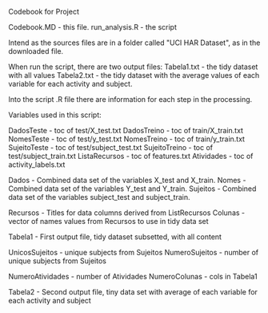Codebook for Project

Codebook.MD - this file.
run_analysis.R - the script

Intend as the sources files are in a folder called "UCI HAR Dataset", as in the downloaded file.

When run the script, there are two output files:
Tabela1.txt - the tidy dataset with all values
Tabela2.txt - the tidy dataset with the average values of each variable for each activity and subject.

Into the script .R file there are information for each step in the processing.


Variables used in this script:

DadosTeste - toc of test/X_test.txt
DadosTreino - toc of train/X_train.txt
NomesTeste - toc of test/y_test.txt
NomesTreino - toc of train/y_train.txt
SujeitoTeste - toc of test/subject_test.txt
SujeitoTreino - toc of test/subject_train.txt
ListaRecursos - toc of features.txt
Atividades - toc of activity_labels.txt

Dados - Combined data set of the variables X_test and X_train.
Nomes - Combined data set of the variables Y_test and Y_train.
Sujeitos - Combined data set of the variables subject_test and subject_train.

Recursos - Titles for data columns derived from ListRecursos
Colunas - vector of names values from Recursos to use in tidy data set

Tabela1 - First output file, tidy dataset subsetted, with all content

UnicosSujeitos - unique subjects from Sujeitos
NumeroSujeitos - number of unique subjects from Sujeitos

NumeroAtividades - number of Atividades
NumeroColunas - cols in Tabela1

Tabela2 - Second output file, tiny data set with average of each variable for each activity and subject
